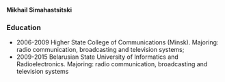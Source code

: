 **Mikhail Simahastsitski**

### Education
- 2006-2009 Higher State College of Communications (Minsk). Majoring: radio communication, broadcasting and television systems;
- 2009-2015 Belarusian State University of Informatics and Radioelectronics. Majoring: radio communication, broadcasting and television systems